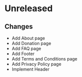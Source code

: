 # Unreleased

## Changes
- Add About page
- Add Donation page
- Add FAQ page
- Add Footer
- Add Terms and Conditions page
- Add Privacy Policy page
- Implement Header
